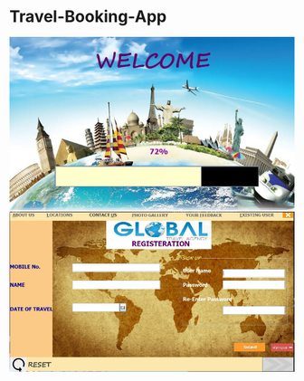 # Travel-Booking-App
![Test Image 4](https://github.com/maheshv18/Travel-Booking-App/blob/master/src/travelagency/welcome.JPG)
![Test Image 4](https://github.com/maheshv18/Travel-Booking-App/blob/master/src/travelagency/login.JPG)


